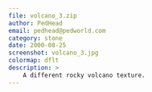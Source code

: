 ```yaml
---
file: volcano_3.zip
author: PedHead
email: pedhead@pedworld.com
category: stone
date: 2000-08-25
screenshot: volcano_3.jpg
colormap: dflt
description: >
    A different rocky volcano texture.
---
```

